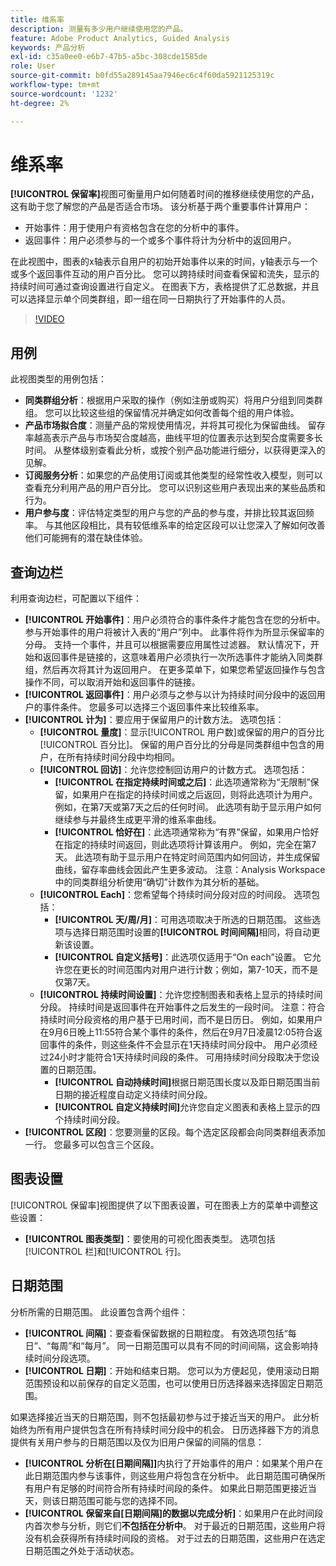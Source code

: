 ```yaml
---
title: 维系率
description: 测量有多少用户继续使用您的产品。
feature: Adobe Product Analytics, Guided Analysis
keywords: 产品分析
exl-id: c35a0ee0-e6b7-47b5-a5bc-308cde1585de
role: User
source-git-commit: b0fd55a289145aa7946ec6c4f60da5921125319c
workflow-type: tm+mt
source-wordcount: '1232'
ht-degree: 2%

---
```


# 维系率

**[!UICONTROL 保留率]**&#x200B;视图可衡量用户如何随着时间的推移继续使用您的产品，这有助于您了解您的产品是否适合市场。 该分析基于两个重要事件计算用户：

* 开始事件：用于使用户有资格包含在您的分析中的事件。
* 返回事件：用户必须参与的一个或多个事件将计为分析中的返回用户。

在此视图中，图表的x轴表示自用户的初始开始事件以来的时间，y轴表示与一个或多个返回事件互动的用户百分比。 您可以跨持续时间查看保留和流失，显示的持续时间可通过查询设置进行自定义。 在图表下方，表格提供了汇总数据，并且可以选择显示单个同类群组，即一组在同一日期执行了开始事件的人员。

>[!VIDEO](https://video.tv.adobe.com/v/3430503/?learn=on)

## 用例

此视图类型的用例包括：

* **同类群组分析**：根据用户采取的操作（例如注册或购买）将用户分组到同类群组。 您可以比较这些组的保留情况并确定如何改善每个组的用户体验。
* **产品市场拟合度**：测量产品的常规使用情况，并将其可视化为保留曲线。 留存率越高表示产品与市场契合度越高，曲线平坦的位置表示达到契合度需要多长时间。 从整体级别查看此分析，或按个别产品功能进行细分，以获得更深入的见解。
* **订阅服务分析**：如果您的产品使用订阅或其他类型的经常性收入模型，则可以查看充分利用产品的用户百分比。 您可以识别这些用户表现出来的某些品质和行为。
* **用户参与度**：评估特定类型的用户与您的产品的参与度，并排比较其返回频率。 与其他区段相比，具有较低维系率的给定区段可以让您深入了解如何改善他们可能拥有的潜在缺佳体验。

## 查询边栏

利用查询边栏，可配置以下组件：

* **[!UICONTROL 开始事件]**：用户必须符合的事件条件才能包含在您的分析中。 参与开始事件的用户将被计入表的“用户”列中。 此事件将作为所显示保留率的分母。 支持一个事件，并且可以根据需要应用属性过滤器。 默认情况下，开始和返回事件是链接的，这意味着用户必须执行一次所选事件才能纳入同类群组，然后再次将其计为返回用户。 在更多菜单下，如果您希望返回操作与包含操作不同，可以取消开始和返回事件的链接。
* **[!UICONTROL 返回事件]**：用户必须与之参与以计为持续时间分段中的返回用户的事件条件。 您最多可以选择三个返回事件来比较维系率。
* **[!UICONTROL 计为]**：要应用于保留用户的计数方法。 选项包括：
   * **[!UICONTROL 量度]**：显示[!UICONTROL 用户数]或保留的用户的百分比[!UICONTROL 百分比]。 保留的用户百分比的分母是同类群组中包含的用户，在所有持续时间分段中均相同。
   * **[!UICONTROL 回访]**：允许您控制回访用户的计数方式。 选项包括：
      * **[!UICONTROL 在指定持续时间或之后]**：此选项通常称为“无限制”保留，如果用户在指定的持续时间或之后返回，则将此选项计为用户。 例如，在第7天或第7天之后的任何时间。 此选项有助于显示用户如何继续参与并最终生成更平滑的维系率曲线。
      * **[!UICONTROL 恰好在]**：此选项通常称为“有界”保留，如果用户恰好在指定的持续时间返回，则此选项将计算该用户。 例如，完全在第7天。 此选项有助于显示用户在特定时间范围内如何回访，并生成保留曲线，留存率曲线会因此产生更多波动。 注意：Analysis Workspace中的同类群组分析使用“确切”计数作为其分析的基础。
   * **[!UICONTROL Each]**：您希望每个持续时间分段对应的时间段。 选项包括：
      * **[!UICONTROL 天/周/月]**：可用选项取决于所选的日期范围。 这些选项与选择日期范围时设置的&#x200B;**[!UICONTROL 时间间隔]**&#x200B;相同，将自动更新该设置。
      * **[!UICONTROL 自定义括号]**：此选项仅适用于“On each”设置。 它允许您在更长的时间范围内对用户进行计数；例如，第7-10天，而不是仅第7天。
   * **[!UICONTROL 持续时间设置]**：允许您控制图表和表格上显示的持续时间分段。 持续时间是返回事件在开始事件之后发生的一段时间。 注意：符合持续时间分段资格的用户基于已用时间，而不是日历日。 例如，如果用户在9月6日晚上11:55符合某个事件的条件，然后在9月7日凌晨12:05符合返回事件的条件，则这些条件不会显示在1天持续时间分段中。 用户必须经过24小时才能符合1天持续时间段的条件。 可用持续时间分段取决于您设置的日期范围。
      * **[!UICONTROL 自动持续时间]**&#x200B;根据日期范围长度以及距日期范围当前日期的接近程度自动定义持续时间分段。
      * **[!UICONTROL 自定义持续时间]**&#x200B;允许您自定义图表和表格上显示的四个持续时间分段。
* **[!UICONTROL 区段]**：您要测量的区段。每个选定区段都会向同类群组表添加一行。 您最多可以包含三个区段。

## 图表设置

[!UICONTROL 保留率]视图提供了以下图表设置，可在图表上方的菜单中调整这些设置：

* **[!UICONTROL 图表类型]**：要使用的可视化图表类型。 选项包括[!UICONTROL 栏]和[!UICONTROL 行]。

## 日期范围

分析所需的日期范围。 此设置包含两个组件：

* **[!UICONTROL 间隔]**：要查看保留数据的日期粒度。 有效选项包括“每日”、“每周”和“每月”。 同一日期范围可以具有不同的时间间隔，这会影响持续时间分段选项。
* **[!UICONTROL 日期]**：开始和结束日期。 您可以为方便起见，使用滚动日期范围预设和以前保存的自定义范围，也可以使用日历选择器来选择固定日期范围。

如果选择接近当天的日期范围，则不包括最初参与过于接近当天的用户。 此分析始终为所有用户提供包含在所有持续时间分段中的机会。 日历选择器下方的消息提供有关用户参与的日期范围以及仅为旧用户保留的间隔的信息：

* **[!UICONTROL 分析在[日期间隔]]**&#x200B;内执行了开始事件的用户：如果某个用户在此日期范围内参与该事件，则这些用户将包含在分析中。 此日期范围可确保所有用户有足够的时间符合所有持续时间段的条件。 如果此日期范围更接近当天，则该日期范围可能与您的选择不同。
* **[!UICONTROL 保留来自[日期间隔]的数据以完成分析]**：如果用户在此时间段内首次参与分析，则它们&#x200B;**不包括在分析中**。 对于最近的日期范围，这些用户将没有机会获得所有持续时间段的资格。 对于过去的日期范围，这些用户在选定日期范围之外处于活动状态。
